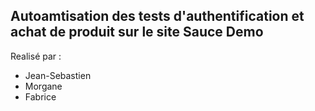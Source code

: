 ## Autoamtisation des tests d'authentification et achat de produit sur le site Sauce Demo

Realisé par :

- Jean-Sebastien
- Morgane
- Fabrice
